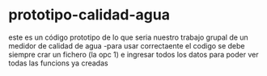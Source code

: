# prototipo-calidad-agua
este es un código prototipo de lo que seria nuestro trabajo grupal de un medidor de calidad de agua
-para usar correctaente el codigo se debe siempre crar un fichero (la opc 1) e ingresar todos los datos para poder ver todas las funcions ya creadas
